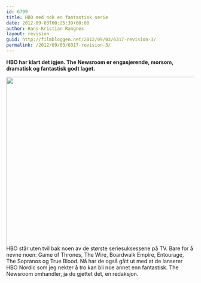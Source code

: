 ```yaml
---
id: 6799
title: HBO med nok en fantastisk serie
date: 2012-09-03T00:25:39+00:00
author: Hans-Kristian Rangnes
layout: revision
guid: http://filmbloggen.net/2012/09/03/6317-revision-3/
permalink: /2012/09/03/6317-revision-3/
---
```

**HBO har klart det igjen. The Newsroom er engasjerende, morsom, dramatisk og fantastisk godt laget.**<!--more-->

  
<a href="http://filmbloggen.net/?attachment_id=6318" rel="attachment wp-att-6318"><img class="alignnone size-full wp-image-6318" src="http://filmbloggen.net/wp-content/uploads//2012/08/120809-ep08-will-600.jpg" alt="" width="600" height="450" /></a>  
HBO står uten tvil bak noen av de største seriesuksessene på TV. Bare for å nevne noen: Game of Thrones, The Wire, Boardwalk Empire, Entourage, The Sopranos og True Blood. Nå har de også gått ut med at de lanserer HBO Nordic som jeg nekter å tro kan bli noe annet enn fantastisk. The Newsroom omhandler, ja du gjettet det, en redaksjon.